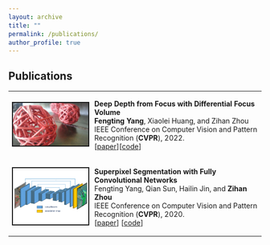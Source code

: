 ```yaml
---
layout: archive
title: ""
permalink: /publications/
author_profile: true
---
```


<h2>Publications</h2>

<table border="0" width="850" cellspacing="1">
		<tr>
			<td height="112" width='150' align="left"><img border="2" src="images/cvpr22a.png" width="150"></td>
			<td height="112">
			  <p style="text-indent: 0em">
				<b>Deep Depth from Focus with Differential Focus Volume</b><br>
				<b>Fengting Yang</b>, Xiaolei Huang, and Zihan Zhou<br>
				IEEE Conference on Computer Vision and Pattern Recognition (<b>CVPR</b>), 2022.<br>
				[<a href="https://arxiv.org/abs/2112.01712">paper</a>][<a href="https://github.com/fuy34/DFV">code</a>]
			  </p>
		  </td>
		</tr>
		<tr>
			  <td height="112" width='150' align="left"><img border="2" src="images/cvpr20.png" width="150"></td>
			  <td height="112">
				<p style="text-indent: 0em">
				<b>Superpixel Segmentation with Fully Convolutional Networks</b> <br>
				Fengting Yang, Qian Sun, Hailin Jin, and <b>Zihan Zhou</b><br>
				IEEE Conference on Computer Vision and Pattern Recognition (<b>CVPR</b>), 2020.<br>
				[<a href="http://arxiv.org/abs/2003.12929">paper</a>] [<a href="https://github.com/fuy34/superpixel_fcn">code</a>]
				</p>
			</td>
		</tr>
</table>

<!-- 
### Superpixel Segmentation with Fully Convolutional Networks 

**Fengting Yang**, Qian Sun, Hailin Jin, and Zihan Zhou

IEEE Conference on Computer Vision and Pattern Recognition (CVPR), 2020.

\[[paper](http://openaccess.thecvf.com/content_CVPR_2020/papers/Yang_Superpixel_Segmentation_With_Fully_Convolutional_Networks_CVPR_2020_paper.pdf)\] \[[supp](https://fuy34.github.io/files/08460-supp.pdf)\] \[[code](https://github.com/fuy34/superpixel_fcn)\] 
 -->
<!-- {% if author.googlescholar %}
  You can also find my articles on <u><a href="{{author.googlescholar}}">my Google Scholar profile</a>.</u>
{% endif %}

{% include base_path %}  

{% for post in site.publications reversed %}
  {% include archive-single.html %}
{% endfor %}
 -->